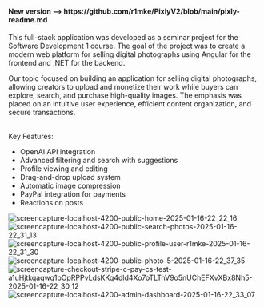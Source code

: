 <h4>New version --> https://github.com/r1mke/PixlyV2/blob/main/pixly-readme.md</h4>
<p>This full-stack application was developed as a seminar project for the Software Development 1 course. The goal of the project was to create a modern web platform for selling digital photographs using Angular for the frontend and .NET for the backend.</p>

<p>Our topic focused on building an application for selling digital photographs, allowing creators to upload and monetize their work while buyers can explore, search, and purchase high-quality images. The emphasis was placed on an intuitive user experience, efficient content organization, and secure transactions.</p> 
</br>
<span>Key Features:</span>
<ul>
  <li>OpenAI API integration</li>
  <li>Advanced filtering and search with suggestions</li>
  <li>Profile viewing and editing</li>
  <li>Drag-and-drop upload system</li>
  <li>Automatic image compression</li>
  <li>PayPal integration for payments</li>
 <li>Reactions on posts</li>
</ul>


![screencapture-localhost-4200-public-home-2025-01-16-22_22_16](https://github.com/user-attachments/assets/f6b29780-76e4-4317-b7a5-c3aa694c0ab0)
![screencapture-localhost-4200-public-search-photos-2025-01-16-22_31_13](https://github.com/user-attachments/assets/dabf22fc-c0cb-495f-b4c9-7d03ea97de93)
![screencapture-localhost-4200-public-profile-user-r1mke-2025-01-16-22_31_30](https://github.com/user-attachments/assets/84e60b0c-e3a0-4db1-b3fa-2ce5ac2c2e98)
![screencapture-localhost-4200-public-photo-5-2025-01-16-22_37_35](https://github.com/user-attachments/assets/6fabf657-e64d-4525-a5f9-a1b98c944169)
![screencapture-checkout-stripe-c-pay-cs-test-a1uHjtkqaqwq1bOpRPPvLdsKKq4dld4Xo7oTLTnV9o5nUChEFXvXBx8Nh5-2025-01-16-22_30_12](https://github.com/user-attachments/assets/e367f9a8-8d0a-4e3e-94a0-1f60dad3d474)
![screencapture-localhost-4200-admin-dashboard-2025-01-16-22_33_07](https://github.com/user-attachments/assets/da329d90-1bee-4e45-96c1-229313877746)
